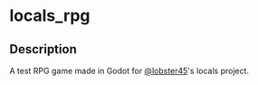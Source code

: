 # locals_rpg

## Description

A test RPG game made in Godot for [@lobster45](https://github.com/lobster45)'s locals project.
